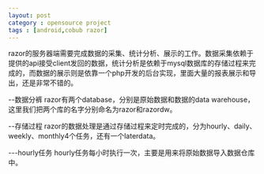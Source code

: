 ```yaml
---
layout: post
category : opensource project
tags : [android,cobub razor]
---
```

razor的服务器端需要完成数据的采集、统计分析、展示的工作。数据采集依赖于提供的api接受client发回的数据，统计分析是依赖于mysql数据库的存储过程来完成的，而数据的展示则是依靠一个php开发的后台实现，里面大量的报表展示和导出，还是非常不错的。

--数据分裤
razor有两个database，分别是原始数据和数据的data warehouse，这里我们把两个库的名字分别命名为razor和razordw。

--存储过程
razor的数据处理是通过存储过程来定时完成的，分为hourly、daily、weekly、monthly4个任务，还有一个laterdata。

---hourly任务
hourly任务每小时执行一次，主要是用来将原始数据导入数据仓库中。
